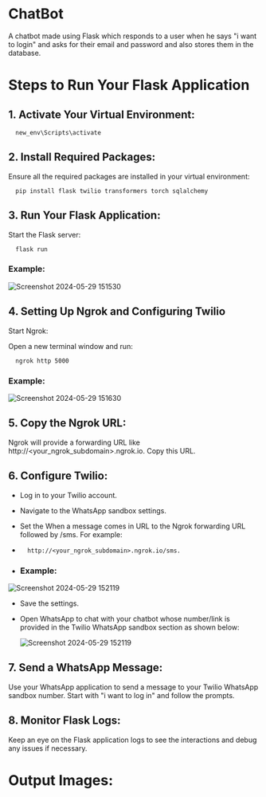# ChatBot
A chatbot made using Flask which responds to a user when he says "i want to login" and asks for their email and password and also stores them in the database.

# Steps to Run Your Flask Application

## 1. Activate Your Virtual Environment:

      new_env\Scripts\activate


## 2. Install Required Packages:
Ensure all the required packages are installed in your virtual environment:

      pip install flask twilio transformers torch sqlalchemy


## 3. Run Your Flask Application:
Start the Flask server:

      flask run

### Example:

![Screenshot 2024-05-29 151530](https://github.com/Rushikesh-Patmase/ChatBot/assets/105331213/e01b70be-e49f-4bdd-84d7-1d48bdbaaa3f)


## 4. Setting Up Ngrok and Configuring Twilio
Start Ngrok:

Open a new terminal window and run:

      ngrok http 5000

### Example:

![Screenshot 2024-05-29 151630](https://github.com/Rushikesh-Patmase/ChatBot/assets/105331213/af86c017-900b-4f31-94ad-e87f5c9b0815)


## 5. Copy the Ngrok URL:

Ngrok will provide a forwarding URL like http://<your_ngrok_subdomain>.ngrok.io. Copy this URL.

## 6. Configure Twilio:

* Log in to your Twilio account.

* Navigate to the WhatsApp sandbox settings.

* Set the When a message comes in URL to the Ngrok forwarding URL followed by /sms. For example:
*       http://<your_ngrok_subdomain>.ngrok.io/sms.
*   ### Example:
  
  ![Screenshot 2024-05-29 152119](https://github.com/Rushikesh-Patmase/ChatBot/assets/105331213/77030d6c-a82f-4b1d-afdc-6b91c328a66b)

* Save the settings.

* Open WhatsApp to chat with your chatbot whose number/link is provided in the Twilio WhatsApp sandbox section as shown below:

  ![Screenshot 2024-05-29 152119](https://github.com/Rushikesh-Patmase/ChatBot/assets/105331213/f657f956-f3d1-451a-a5fa-9f7e8fc6361d)


## 7. Send a WhatsApp Message:

Use your WhatsApp application to send a message to your Twilio WhatsApp sandbox number. Start with "i want to log in" and follow the prompts.

## 8. Monitor Flask Logs:

Keep an eye on the Flask application logs to see the interactions and debug any issues if necessary.

# Output Images:

